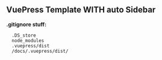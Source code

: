 ## VuePress Template WITH auto Sidebar

**.gitignore stuff:**
```
  .DS_store
  node_modules
  .vuepress/dist
  /docs/.vuepress/dist/
```
